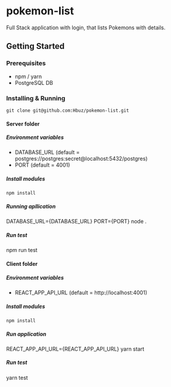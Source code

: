 # pokemon-list
Full Stack application with login, that lists Pokemons with details.

## Getting Started


### Prerequisites
 - npm / yarn
 - PostgreSQL DB

### Installing & Running
```
git clone git@github.com:Hbuz/pokemon-list.git
```

#### Server folder

##### Environment variables
 - DATABASE_URL (default = postgres://postgres:secret@localhost:5432/postgres)
 - PORT (default = 4001)
 
##### Install modules
```npm install```

##### Running apllication
DATABASE_URL={DATABASE_URL} PORT={PORT} node . 
##### Run test
npm run test


#### Client folder

##### Environment variables
 - REACT_APP_API_URL (default = http://localhost:4001)
 
##### Install modules
```npm install```

##### Run application
REACT_APP_API_URL={REACT_APP_API_URL} yarn start 
##### Run test
yarn test
